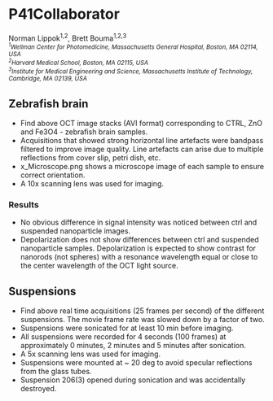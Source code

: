 # P41Collaborator

Norman Lippok<sup>1,2</sup>, Brett Bouma<sup>1,2,3</sup> <br>
<i><sub><sup>1</sup>Wellman Center for Photomedicine, Massachusetts General Hospital, Boston, MA 02114, USA<br>
<sup>2</sup>Harvard Medical School, Boston, MA 02115, USA<br>
<sup>3</sup>Institute for Medical Engineering and Science, Massachusetts Institute of Technology, Cambridge, MA 02139, USA </sub>
</i> 

## Zebrafish brain
* Find above OCT image stacks (AVI format) corresponding to CTRL, ZnO and Fe3O4 - zebrafish brain samples.
* Acquisitions that showed strong horizontal line artefacts were bandpass filtered to improve image quality. Line artefacts can arise due to multiple reflections from cover slip, petri dish, etc. 
* x_Microscope.png shows a microscope image of each sample to ensure correct orientation. 
* A 10x scanning lens was used for imaging.

### Results
* No obvious difference in signal intensity was noticed between ctrl and suspended nanoparticle images.
* Depolarization does not show differences between ctrl and suspended nanoparticle samples. Depolarization is expected to show contrast for nanorods (not spheres) with a resonance wavelength equal or close to the center wavelength of the OCT light source.

## Suspensions
* Find above real time acquisitions (25 frames per second) of the different suspensions. The movie frame rate was slowed down by a factor of two. 
* Suspensions were sonicated for at least 10 min before imaging.
* All suspensions were recorded for 4 seconds (100 frames) at approximately 0 minutes, 2 minutes and 5 minutes after sonication. 
* A 5x scanning lens was used for imaging.
* Suspensions were mounted at ~ 20 deg to avoid specular reflections from the glass tubes. 
* Suspension 206(3) opened during sonication and was accidentally destroyed.
